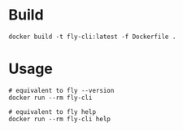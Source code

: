 # Build

```
docker build -t fly-cli:latest -f Dockerfile .
```

# Usage

```
# equivalent to fly --version
docker run --rm fly-cli 

# equivalent to fly help
docker run --rm fly-cli help
```

